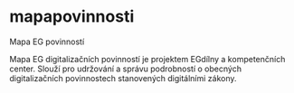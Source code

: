 # mapapovinnosti
Mapa EG povinností

Mapa EG digitalizačních povinností je projektem EGdílny a kompetenčních center. Slouží pro udržování a správu podrobností o obecných digitalizačních povinnostech stanovených digitálními zákony.